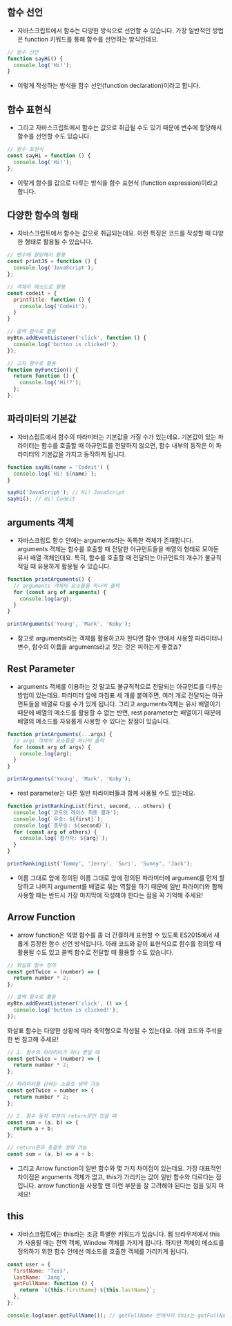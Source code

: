 ## 함수 선언
- 자바스크립트에서 함수는 다양한 방식으로 선언할 수 있습니다.
가장 일반적인 방법은 function 키워드를 통해 함수를 선언하는 방식인데요.
```js
// 함수 선언
function sayHi() {
  console.log('Hi!');
}
```
- 이렇게 작성하는 방식을 함수 선언(function declaration)이라고 합니다.

## 함수 표현식
- 그리고 자바스크립트에서 함수는 값으로 취급될 수도 있기 때문에 변수에 할당해서 함수를 선언할 수도 있습니다.
```js
// 함수 표현식
const sayHi = function () {
  console.log('Hi!');
};
```
- 이렇게 함수를 값으로 다루는 방식을 함수 표현식 (function expression)이라고 합니다.

## 다양한 함수의 형태
- 자바스크립트에서 함수는 값으로 취급되는데요. 이런 특징은 코드를 작성할 때 다양한 형태로 활용될 수 있습니다.
```js
// 변수에 할당해서 활용
const printJS = function () {
  console.log('JavaScript');
};

// 객체의 메소드로 활용
const codeit = {
  printTitle: function () {
    console.log('Codeit');
  }
}

// 콜백 함수로 활용
myBtn.addEventListener('click', function () {
  console.log('button is clicked!');
});

// 고차 함수로 활용
function myFunction() {
  return function () {
    console.log('Hi!?');
  };
};
```
## 파라미터의 기본값
- 자바스립트에서 함수의 파라미터는 기본값을 가질 수가 있는데요. 기본값이 있는 파라미터는 함수를 호출할 때 아규먼트를 전달하지 않으면, 함수 내부의 동작은 이 파라미터의 기본값을 가지고 동작하게 됩니다.
```js
function sayHi(name = 'Codeit') {
  console.log(`Hi! ${name}`);
}

sayHi('JavaScript'); // Hi! JavaScript
sayHi(); // Hi! Codeit
```
## arguments 객체
- 자바스크립트 함수 안에는 arguments라는 독특한 객체가 존재합니다.
arguments 객체는 함수를 호출할 때 전달한 아규먼트들을 배열의 형태로 모아둔 유사 배열 객체인데요. 특히, 함수를 호출할 때 전달되는 아규먼트의 개수가 불규칙적일 때 유용하게 활용될 수 있습니다.
```js
function printArguments() {
  // arguments 객체의 요소들을 하나씩 출력
  for (const arg of arguments) {
    console.log(arg); 
  }
}

printArguments('Young', 'Mark', 'Koby');
```
- 참고로 arguments라는 객체를 활용하고자 한다면 함수 안에서 사용할 파라미터나 변수, 함수의 이름을 arguments라고 짓는 것은 피하는게 좋겠죠?

## Rest Parameter
- arguments 객체를 이용하는 것 말고도 불규칙적으로 전달되는 아규먼트를 다루는 방법이 있는데요. 파라미터 앞에 마침표 세 개를 붙여주면, 여러 개로 전달되는 아규먼트들을 배열로 다룰 수가 있게 됩니다.
그리고 arguments객체는 유사 배열이기 때문에 배열의 메소드를 활용할 수 없는 반면, rest parameter는 배열이기 때문에 배열의 메소드를 자유롭게 사용할 수 있다는 장점이 있습니다.
```js
function printArguments(...args) {
  // args 객체의 요소들을 하나씩 출력
  for (const arg of args) {
    console.log(arg); 
  }
}

printArguments('Young', 'Mark', 'Koby');
```
- rest parameter는 다른 일반 파라미터들과 함께 사용될 수도 있는데요.
```js
function printRankingList(first, second, ...others) {
  console.log('코드잇 레이스 최종 결과');
  console.log(`우승: ${first}`);
  console.log(`준우승: ${second}`);
  for (const arg of others) {
    console.log(`참가자: ${arg}`);
  }
}

printRankingList('Tommy', 'Jerry', 'Suri', 'Sunny', 'Jack');
```
- 이름 그대로 앞에 정의된 이름 그대로 앞에 정의된 파라미터에 argument를 먼저 할당하고 나머지 argument를 배열로 묶는 역할을 하기 때문에 일반 파라미터와 함께 사용할 때는 반드시 가장 마지막에 작성해야 한다는 점을 꼭 기억해 주세요!

## Arrow Function
- arrow function은 익명 함수를 좀 더 간결하게 표현할 수 있도록 ES2015에서 새롭게 등장한 함수 선언 방식입니다.
아래 코드와 같이 표현식으로 함수를 정의할 때 활용될 수도 있고 콜백 함수로 전달할 때 활용할 수도 있습니다.
```js
// 화살표 함수 정의
const getTwice = (number) => {
  return number * 2;
};

// 콜백 함수로 활용
myBtn.addEventListener('click', () => {
  console.log('button is clicked!');
});
```
화살표 함수는 다양한 상황에 따라 축약형으로 작성될 수 있는데요.
아래 코드와 주석을 한 번 참고해 주세요!
```js
// 1. 함수의 파라미터가 하나 뿐일 때
const getTwice = (number) => {
  return number * 2;
};

// 파라미터를 감싸는 소괄호 생략 가능
const getTwice = number => {
  return number * 2;
};

// 2. 함수 동작 부분이 return문만 있을 때
const sum = (a, b) => {
  return a + b;
};

// return문과 중괄호 생략 가능
const sum = (a, b) => a + b;
```
- 그리고 Arrow function이 일반 함수와 몇 가지 차이점이 있는데요.
가장 대표적인 차이점은 arguments 객체가 없고, this가 가리키는 값이 일반 함수와 다르다는 점입니다.
arrow function을 사용할 땐 이런 부분을 잘 고려해야 된다는 점을 잊지 마세요!

## this
- 자바스크립트에는 this라는 조금 특별한 키워드가 있습니다.
웹 브라우저에서 this가 사용될 때는 전역 객체, Window 객체를 가지게 됩니다. 하지만 객체의 메소드를 정의하기 위한 함수 안에선 메소드를 호출한 객체를 가리키게 됩니다.
```js
const user = {
  firstName: 'Tess',
  lastName: 'Jang',
  getFullName: function () {
    return `${this.firstName} ${this.lastName}`;
  },
};

console.log(user.getFullName()); // getFullName 안에서의 this는 getFullName을
```